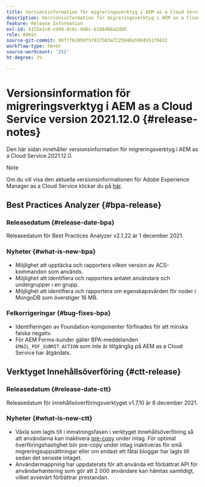 ```yaml
---
title: Versionsinformation för migreringsverktyg i AEM as a Cloud Service version 2021.12.0
description: Versionsinformation för migreringsverktyg i AEM as a Cloud Service version 2021.12.0
feature: Release Information
exl-id: 4155e1c0-cd40-4cbc-9d6c-b106d68a2db5
role: Admin
source-git-commit: 90f7f6209df5f837583a7225940a5984551f6622
workflow-type: tm+mt
source-wordcount: '251'
ht-degree: 1%

---
```


# Versionsinformation för migreringsverktyg i AEM as a Cloud Service version 2021.12.0 {#release-notes}

Den här sidan innehåller versionsinformation för migreringsverktyg i AEM as a Cloud Service 2021.12.0.

>[!NOTE]
>Om du vill visa den aktuella versionsinformationen för Adobe Experience Manager as a Cloud Service klickar du på [här](https://experienceleague.adobe.com/docs/experience-manager-cloud-service/release-notes/release-notes/release-notes-current.html).

## Best Practices Analyzer {#bpa-release}

### Releasedatum {#release-date-bpa}

Releasedatum för Best Practices Analyzer v2.1.22 är 1 december 2021.

### Nyheter {#what-is-new-bpa}

* Möjlighet att upptäcka och rapportera vilken version av ACS-kommandon som används.
* Möjlighet att identifiera och rapportera antalet användare och undergrupper i en grupp.
* Möjlighet att identifiera och rapportera om egenskapsvärden för noder i MongoDB som överstiger 16 MB.

### Felkorrigeringar {#bug-fixes-bpa}

* Identifieringen av Foundation-komponenter förfinades för att minska falska negativ.
* För AEM Forms-kunder gäller BPA-meddelanden `EMAIL_PDF_SUBMIT_ACTION` som inte är tillgänglig på AEM as a Cloud Service har åtgärdats.


## Verktyget Innehållsöverföring {#ctt-release}

### Releasedatum {#release-date-ctt}

Releasedatum för innehållsöverföringsverktyget v1.7.10 är 8 december 2021.

### Nyheter {#what-is-new-ctt}

* Växla som lagts till i inmatningsfasen i verktyget Innehållsöverföring så att användarna kan inaktivera [pre-copy](https://experienceleague.adobe.com/docs/experience-manager-cloud-service/moving/cloud-migration/content-transfer-tool/handling-large-content-repositories.html) under intag. För optimal överföringshastighet bör pre-copy under intag inaktiveras för små migreringsuppsättningar eller om endast ett fåtal bloggar har lagts till sedan det senaste intaget.
* Användarmappning har uppdaterats för att använda ett förbättrat API för användarhantering som gör att 2 000 användare kan hämtas samtidigt, vilket avsevärt förbättrar prestandan.
